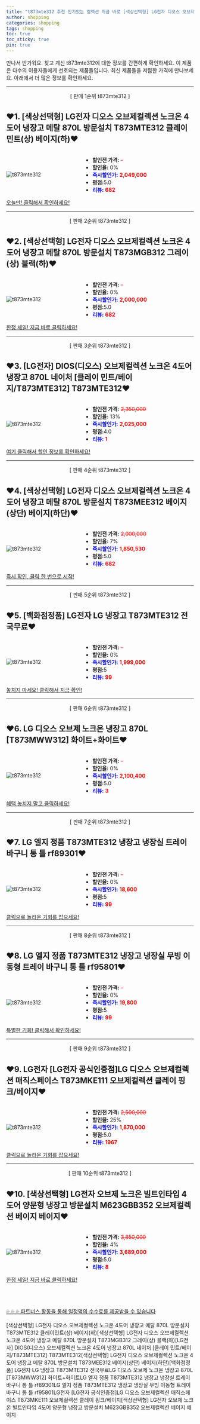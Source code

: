 ```yaml
---
title: "t873mte312 추천 인기있는 컬렉션 지금 바로 [색상선택형] LG전자 디오스 오브제컬렉션 노크온"
author: shopping
categories: shopping
tags: shopping
toc: true
toc_sticky: true
pin: true
---
```

만나서 반가워요. 찾고 계신 t873mte312에 대한 정보를 간편하게 확인하세요. 이 제품은 다수의 이용자들에게 선호되는 제품들입니다. 최신 제품들을 저렴한 가격에 만나보세요. 아래에서 더 많은 정보를 확인하세요.

---
<p class="toplist" style="margin: 0 auto; display: block; width: fit-content;">[ 판매 1순위 t873mte312 ]</p>

<h2><strong>❤️1. [색상선택형] LG전자 디오스 오브제컬렉션 노크온 4도어 냉장고 메탈 870L 방문설치 T873MTE312 클레이민트(상) 베이지(하)❤️</strong></h2>

<div style="display: flex; align-items: center;">
    <div style="flex: 0.4;">
        <img src="https://thumbnail9.coupangcdn.com/thumbnails/remote/230x230ex/image/vendor_inventory/a0ea/d6b4fda6b9f5fd2316a4b76375dea212fca3c322146ae03fb542f4b6d792.jpg" alt="t873mte312" style="max-width: 100%;">
    </div>
    <div style="flex: 0.6; margin-left: 10px;">
        <ul>
            <li><strong>할인전 가격:</strong> <del style="color: red;">-</del></li>
            <li><strong>할인율:</strong> 0%</li>
            <li><span style='color:blue'><strong>즉시할인가:</strong></span> <span style='color:red'><strong>2,049,000</strong></span></li>
            <li><strong>평점:</strong>5.0</li>
            <li><span style='color:blue'><strong>리뷰:</strong></span> <span style='color:red'><strong>682</strong></span></li>
        </ul>
    </div>
</div>
<div class="center">
    <a href="https://William4Davisa.github.io?lptag=AF9450613&subid=githubio&pageKey=6685794520&traceid=V0-153&itemId=15433065583&vendorItemId=88729147375" class="myButton">
        오늘만! 클릭해서 확인하세요!
    </a>
</div>


---
<p class="toplist" style="margin: 0 auto; display: block; width: fit-content;">[ 판매 2순위 t873mte312 ]</p>

<h2><strong>❤️2. [색상선택형] LG전자 디오스 오브제컬렉션 노크온 4도어 냉장고 메탈 870L 방문설치 T873MGB312 그레이(상) 블랙(하)❤️</strong></h2>

<div style="display: flex; align-items: center;">
    <div style="flex: 0.4;">
        <img src="https://thumbnail9.coupangcdn.com/thumbnails/remote/230x230ex/image/vendor_inventory/a487/0f6c3d987691c7f98134ef2f618e8a40872205ef6dffb0ba2fea4fa7cb33.jpg" alt="t873mte312" style="max-width: 100%;">
    </div>
    <div style="flex: 0.6; margin-left: 10px;">
        <ul>
            <li><strong>할인전 가격:</strong> <del style="color: red;">-</del></li>
            <li><strong>할인율:</strong> 0%</li>
            <li><span style='color:blue'><strong>즉시할인가:</strong></span> <span style='color:red'><strong>2,000,000</strong></span></li>
            <li><strong>평점:</strong>5.0</li>
            <li><span style='color:blue'><strong>리뷰:</strong></span> <span style='color:red'><strong>682</strong></span></li>
        </ul>
    </div>
</div>
<div class="center">
    <a href="https://William4Davisa.github.io?lptag=AF9450613&subid=githubio&pageKey=6685794520&traceid=V0-153&itemId=15208572203&vendorItemId=85022841188" class="myButton">
        한정 세일! 지금 바로 클릭하세요!
    </a>
</div>


---
<p class="toplist" style="margin: 0 auto; display: block; width: fit-content;">[ 판매 3순위 t873mte312 ]</p>

<h2><strong>❤️3. [LG전자] DIOS(디오스) 오브제컬렉션 노크온 4도어 냉장고 870L 네이처 [클레이 민트/베이지/T873MTE312] T873MTE312❤️</strong></h2>

<div style="display: flex; align-items: center;">
    <div style="flex: 0.4;">
        <img src="https://thumbnail10.coupangcdn.com/thumbnails/remote/230x230ex/image/vendor_inventory/22df/4791893bb7b08a36ba6570e4498c795bc3e5895ee7a037de904997f45ca7.jpg" alt="t873mte312" style="max-width: 100%;">
    </div>
    <div style="flex: 0.6; margin-left: 10px;">
        <ul>
            <li><strong>할인전 가격:</strong> <del style="color: red;">2,350,000</del></li>
            <li><strong>할인율:</strong> 13%</li>
            <li><span style='color:blue'><strong>즉시할인가:</strong></span> <span style='color:red'><strong>2,025,000</strong></span></li>
            <li><strong>평점:</strong>4.0</li>
            <li><span style='color:blue'><strong>리뷰:</strong></span> <span style='color:red'><strong>1</strong></span></li>
        </ul>
    </div>
</div>
<div class="center">
    <a href="https://William4Davisa.github.io?lptag=AF9450613&subid=githubio&pageKey=7881636843&traceid=V0-153&itemId=21556198523&vendorItemId=88608793326" class="myButton">
        여기 클릭해서 할인 정보를 확인하세요!
    </a>
</div>


---
<p class="toplist" style="margin: 0 auto; display: block; width: fit-content;">[ 판매 4순위 t873mte312 ]</p>

<h2><strong>❤️4. [색상선택형] LG전자 디오스 오브제컬렉션 노크온 4도어 냉장고 메탈 870L 방문설치 T873MEE312 베이지(상단) 베이지(하단)❤️</strong></h2>

<div style="display: flex; align-items: center;">
    <div style="flex: 0.4;">
        <img src="https://thumbnail9.coupangcdn.com/thumbnails/remote/230x230ex/image/vendor_inventory/b558/26eeb01ee620058c1828c98ee63ec278512868eed81c931f83da7c55fb5d.jpg" alt="t873mte312" style="max-width: 100%;">
    </div>
    <div style="flex: 0.6; margin-left: 10px;">
        <ul>
            <li><strong>할인전 가격:</strong> <del style="color: red;">2,000,000</del></li>
            <li><strong>할인율:</strong> 7%</li>
            <li><span style='color:blue'><strong>즉시할인가:</strong></span> <span style='color:red'><strong>1,850,530</strong></span></li>
            <li><strong>평점:</strong>5.0</li>
            <li><span style='color:blue'><strong>리뷰:</strong></span> <span style='color:red'><strong>682</strong></span></li>
        </ul>
    </div>
</div>
<div class="center">
    <a href="https://William4Davisa.github.io?lptag=AF9450613&subid=githubio&pageKey=6685794520&traceid=V0-153&itemId=15433065576&vendorItemId=87476444447" class="myButton">
        즉시 확인, 클릭 한 번으로 시작!
    </a>
</div>


---
<p class="toplist" style="margin: 0 auto; display: block; width: fit-content;">[ 판매 5순위 t873mte312 ]</p>

<h2><strong>❤️5. [백화점정품] LG전자 LG 냉장고 T873MTE312 전국무료❤️</strong></h2>

<div style="display: flex; align-items: center;">
    <div style="flex: 0.4;">
        <img src="https://thumbnail8.coupangcdn.com/thumbnails/remote/230x230ex/image/vendor_inventory/aed1/fc93a85266b2f4421ef52cf53421f661445997fd9ea9cf28ee39a2de4654.jpg" alt="t873mte312" style="max-width: 100%;">
    </div>
    <div style="flex: 0.6; margin-left: 10px;">
        <ul>
            <li><strong>할인전 가격:</strong> <del style="color: red;">-</del></li>
            <li><strong>할인율:</strong> 0%</li>
            <li><span style='color:blue'><strong>즉시할인가:</strong></span> <span style='color:red'><strong>1,999,000</strong></span></li>
            <li><strong>평점:</strong>5</li>
            <li><span style='color:blue'><strong>리뷰:</strong></span> <span style='color:red'><strong>99</strong></span></li>
        </ul>
    </div>
</div>
<div class="center">
    <a href="https://William4Davisa.github.io?lptag=AF9450613&subid=githubio&pageKey=7815748798&traceid=V0-153&itemId=21213725261&vendorItemId=88297754262" class="myButton">
        놓치지 마세요! 클릭해서 지금 확인!
    </a>
</div>


---
<p class="toplist" style="margin: 0 auto; display: block; width: fit-content;">[ 판매 6순위 t873mte312 ]</p>

<h2><strong>❤️6. LG 디오스 오브제 노크온 냉장고 870L [T873MWW312] 화이트+화이트❤️</strong></h2>

<div style="display: flex; align-items: center;">
    <div style="flex: 0.4;">
        <img src="https://thumbnail10.coupangcdn.com/thumbnails/remote/230x230ex/image/vendor_inventory/05d5/63039ff38121d57e68678debc10a638605032931bbd33ae9f6952627e710.jpg" alt="t873mte312" style="max-width: 100%;">
    </div>
    <div style="flex: 0.6; margin-left: 10px;">
        <ul>
            <li><strong>할인전 가격:</strong> <del style="color: red;">-</del></li>
            <li><strong>할인율:</strong> 0%</li>
            <li><span style='color:blue'><strong>즉시할인가:</strong></span> <span style='color:red'><strong>2,100,400</strong></span></li>
            <li><strong>평점:</strong>5.0</li>
            <li><span style='color:blue'><strong>리뷰:</strong></span> <span style='color:red'><strong>3</strong></span></li>
        </ul>
    </div>
</div>
<div class="center">
    <a href="https://William4Davisa.github.io?lptag=AF9450613&subid=githubio&pageKey=6743876306&traceid=V0-153&itemId=15751590096&vendorItemId=88867349682" class="myButton">
        혜택 놓치지 말고 클릭하세요!
    </a>
</div>


---
<p class="toplist" style="margin: 0 auto; display: block; width: fit-content;">[ 판매 7순위 t873mte312 ]</p>

<h2><strong>❤️7. LG 엘지 정품 T873MTE312 냉장고 냉장실 트레이 바구니 통 틀 rf89301❤️</strong></h2>

<div style="display: flex; align-items: center;">
    <div style="flex: 0.4;">
        <img src="https://thumbnail10.coupangcdn.com/thumbnails/remote/230x230ex/image/vendor_inventory/d596/ebde104705bfbf3ec0e6b30d01411de2ad6732f5808f8c9d616124ff61d4.jpg" alt="t873mte312" style="max-width: 100%;">
    </div>
    <div style="flex: 0.6; margin-left: 10px;">
        <ul>
            <li><strong>할인전 가격:</strong> <del style="color: red;">-</del></li>
            <li><strong>할인율:</strong> 0%</li>
            <li><span style='color:blue'><strong>즉시할인가:</strong></span> <span style='color:red'><strong>18,600</strong></span></li>
            <li><strong>평점:</strong>5</li>
            <li><span style='color:blue'><strong>리뷰:</strong></span> <span style='color:red'><strong>99</strong></span></li>
        </ul>
    </div>
</div>
<div class="center">
    <a href="https://William4Davisa.github.io?lptag=AF9450613&subid=githubio&pageKey=7858809325&traceid=V0-153&itemId=21440029931&vendorItemId=88519121996" class="myButton">
        클릭으로 놀라운 기회를 잡으세요!
    </a>
</div>


---
<p class="toplist" style="margin: 0 auto; display: block; width: fit-content;">[ 판매 8순위 t873mte312 ]</p>

<h2><strong>❤️8. LG 엘지 정품 T873MTE312 냉장고 냉장실 무빙 이동형 트레이 바구니 통 틀 rf95801❤️</strong></h2>

<div style="display: flex; align-items: center;">
    <div style="flex: 0.4;">
        <img src="https://thumbnail8.coupangcdn.com/thumbnails/remote/230x230ex/image/vendor_inventory/6f2b/4cc3b0fe11f7108c6829913a5cd495f6630a20026140ef2c4a4480667c54.jpg" alt="t873mte312" style="max-width: 100%;">
    </div>
    <div style="flex: 0.6; margin-left: 10px;">
        <ul>
            <li><strong>할인전 가격:</strong> <del style="color: red;">-</del></li>
            <li><strong>할인율:</strong> 0%</li>
            <li><span style='color:blue'><strong>즉시할인가:</strong></span> <span style='color:red'><strong>19,800</strong></span></li>
            <li><strong>평점:</strong>5</li>
            <li><span style='color:blue'><strong>리뷰:</strong></span> <span style='color:red'><strong>99</strong></span></li>
        </ul>
    </div>
</div>
<div class="center">
    <a href="https://William4Davisa.github.io?lptag=AF9450613&subid=githubio&pageKey=7865220516&traceid=V0-153&itemId=21472410665&vendorItemId=88526706840" class="myButton">
        특별한 기회! 클릭해서 확인하세요!
    </a>
</div>


---
<p class="toplist" style="margin: 0 auto; display: block; width: fit-content;">[ 판매 9순위 t873mte312 ]</p>

<h2><strong>❤️9. LG전자 [LG전자 공식인증점]LG 디오스 오브제컬렉션 매직스페이스 T873MKE111 오브제컬렉션 클레이 핑크/베이지❤️</strong></h2>

<div style="display: flex; align-items: center;">
    <div style="flex: 0.4;">
        <img src="https://thumbnail6.coupangcdn.com/thumbnails/remote/230x230ex/image/vendor_inventory/6423/b8778561cdb6f6d041b68a5a6264567cc0e4c1b76b70d3b7878d299f93f9.png" alt="t873mte312" style="max-width: 100%;">
    </div>
    <div style="flex: 0.6; margin-left: 10px;">
        <ul>
            <li><strong>할인전 가격:</strong> <del style="color: red;">2,500,000</del></li>
            <li><strong>할인율:</strong> 25%</li>
            <li><span style='color:blue'><strong>즉시할인가:</strong></span> <span style='color:red'><strong>1,870,000</strong></span></li>
            <li><strong>평점:</strong>5.0</li>
            <li><span style='color:blue'><strong>리뷰:</strong></span> <span style='color:red'><strong>1967</strong></span></li>
        </ul>
    </div>
</div>
<div class="center">
    <a href="https://William4Davisa.github.io?lptag=AF9450613&subid=githubio&pageKey=6645668772&traceid=V0-153&itemId=17521932394&vendorItemId=89316134627" class="myButton">
        클릭으로 놀라운 기회를 잡으세요!
    </a>
</div>


---
<p class="toplist" style="margin: 0 auto; display: block; width: fit-content;">[ 판매 10순위 t873mte312 ]</p>

<h2><strong>❤️10. [색상선택형] LG전자 오브제 노크온 빌트인타입 4도어 양문형 냉장고 방문설치 M623GBB352 오브제컬렉션 베이지  베이지❤️</strong></h2>

<div style="display: flex; align-items: center;">
    <div style="flex: 0.4;">
        <img src="https://thumbnail6.coupangcdn.com/thumbnails/remote/230x230ex/image/retail/images/2023/06/29/15/0/f1b97cde-8b49-4646-bcdc-14e83af6045f.jpg" alt="t873mte312" style="max-width: 100%;">
    </div>
    <div style="flex: 0.6; margin-left: 10px;">
        <ul>
            <li><strong>할인전 가격:</strong> <del style="color: red;">3,850,000</del></li>
            <li><strong>할인율:</strong> 4%</li>
            <li><span style='color:blue'><strong>즉시할인가:</strong></span> <span style='color:red'><strong>3,689,000</strong></span></li>
            <li><strong>평점:</strong>5.0</li>
            <li><span style='color:blue'><strong>리뷰:</strong></span> <span style='color:red'><strong>8</strong></span></li>
        </ul>
    </div>
</div>
<div class="center">
    <a href="https://William4Davisa.github.io?lptag=AF9450613&subid=githubio&pageKey=7539445387&traceid=V0-153&itemId=19305935313&vendorItemId=86420286564" class="myButton">
        한정 세일! 지금 바로 클릭하세요!
    </a>
</div>

<br><br><br>[💦 💦 💦 파트너스 활동을 통해 일정액의 수수료를 제공받을 수 있습니다](https://link.coupang.com/a/bcpT2c)<br><br>[색상선택형] LG전자 디오스 오브제컬렉션 노크온 4도어 냉장고 메탈 870L 방문설치 T873MTE312 클레이민트(상) 베이지(하)[색상선택형] LG전자 디오스 오브제컬렉션 노크온 4도어 냉장고 메탈 870L 방문설치 T873MGB312 그레이(상) 블랙(하)[LG전자] DIOS(디오스) 오브제컬렉션 노크온 4도어 냉장고 870L 네이처 [클레이 민트/베이지/T873MTE312] T873MTE312[색상선택형] LG전자 디오스 오브제컬렉션 노크온 4도어 냉장고 메탈 870L 방문설치 T873MEE312 베이지(상단) 베이지(하단)[백화점정품] LG전자 LG 냉장고 T873MTE312 전국무료LG 디오스 오브제 노크온 냉장고 870L [T873MWW312] 화이트+화이트LG 엘지 정품 T873MTE312 냉장고 냉장실 트레이 바구니 통 틀 rf89301LG 엘지 정품 T873MTE312 냉장고 냉장실 무빙 이동형 트레이 바구니 통 틀 rf95801LG전자 [LG전자 공식인증점]LG 디오스 오브제컬렉션 매직스페이스 T873MKE111 오브제컬렉션 클레이 핑크/베이지[색상선택형] LG전자 오브제 노크온 빌트인타입 4도어 양문형 냉장고 방문설치 M623GBB352 오브제컬렉션 베이지  베이지